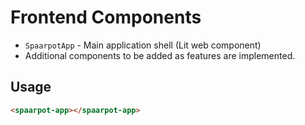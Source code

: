 # Frontend Components

- `SpaarpotApp` - Main application shell (Lit web component)
- Additional components to be added as features are implemented.

## Usage

```html
<spaarpot-app></spaarpot-app>
```
